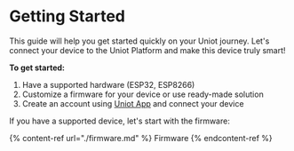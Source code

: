 # Getting Started

This guide will help you get started quickly on your Uniot journey. Let's connect your device to the Uniot Platform and make this device truly smart!

**To get started:**

1. Have a supported hardware (ESP32, ESP8266)
2. Customize a firmware for your device or use ready-made solution
3. Create an account using [Uniot App](https://app.uniot.io) and connect your device

If you have a supported device, let's start with the firmware:

{% content-ref url="./firmware.md" %} Firmware {% endcontent-ref %}
